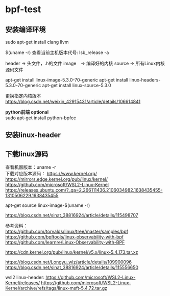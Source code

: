 # bpf-test
<!-- 
编译环境: dockerfile   
编译命令：clang -O2 -target bpf -c bpf_program.c -o bpf_program.o

bpf_trace_printk日志查看:/sys/kernel/debug/tracing/trace_pipe   -->
## 安装编译环境  
sudo apt-get install clang llvm 


$(uname -r) 
查看当前主机版本代号:
lsb_release -a

header -> 头文件，.h的文件
image　-> 编译好的内核
source -> 所有Linux内核源码文件

apt-get install linux-image-5.3.0-70-generic
apt-get install linux-headers-5.3.0-70-generic
apt-get install linux-source-5.3.0

更换指定内核版本
https://blog.csdn.net/weixin_42915431/article/details/106614841  

**python前端 optional**  
sudo apt-get install python-bpfcc  

## 安装linux-header ##  

## 下载linux源码  
查看机器版本：uname -r  
下载对应版本源码：
https://www.kernel.org/  
https://mirrors.edge.kernel.org/pub/linux/kernel/
https://github.com/microsoft/WSL2-Linux-Kernel  
https://releases.ubuntu.com/?_ga=2.266111436.2106034982.1638435455-1310506229.1638435455  

apt-get source linux-image-$(uname -r)  

https://blog.csdn.net/sinat_38816924/article/details/115498707  




参考资料：  
https://github.com/torvalds/linux/tree/master/samples/bpf  
https://github.com/bpftools/linux-observability-with-bpf  
https://github.com/learnre/Linux-Observability-with-BPF  

https://cdn.kernel.org/pub/linux/kernel/v5.x/linux-5.4.173.tar.xz  

https://blog.csdn.net/Longyu_wlz/article/details/109900096  
https://blog.csdn.net/sinat_38816924/article/details/115556650  

wsl2 linux-header:
https://github.com/microsoft/WSL2-Linux-Kernel/releases/
https://github.com/microsoft/WSL2-Linux-Kernel/archive/refs/tags/linux-msft-5.4.72.tar.gz



